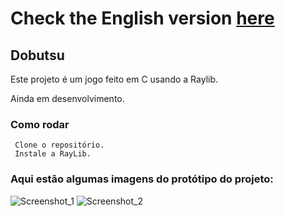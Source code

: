 # Check the English version <a href="README.md">here</a>

## Dobutsu

Este projeto é um jogo feito em C usando a Raylib.

Ainda em desenvolvimento.

### Como rodar

     Clone o repositório.
     Instale a RayLib.
    
### Aqui estão algumas imagens do protótipo do projeto:

![Screenshot_1](https://github.com/RuanEmanuell/Dobutsu/assets/113607857/cd6e484e-5ecf-4936-87b9-94c4dd6bfefe)
![Screenshot_2](https://github.com/RuanEmanuell/Dobutsu/assets/113607857/46829697-f37f-475b-a301-e53663aa29e2)
